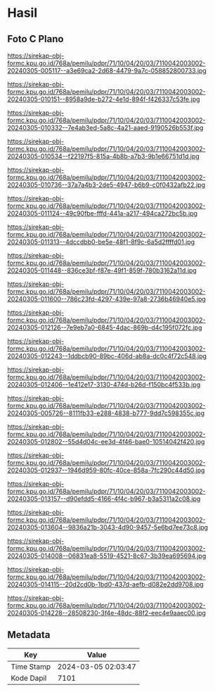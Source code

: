 # Hasil

## Foto C Plano

https://sirekap-obj-formc.kpu.go.id/768a/pemilu/pdpr/71/10/04/20/03/7110042003002-20240305-005117--a3e69ca2-2d68-4479-9a7c-058852800733.jpg

https://sirekap-obj-formc.kpu.go.id/768a/pemilu/pdpr/71/10/04/20/03/7110042003002-20240305-010151--8958a9de-b272-4e1d-894f-f426337c53fe.jpg

https://sirekap-obj-formc.kpu.go.id/768a/pemilu/pdpr/71/10/04/20/03/7110042003002-20240305-010332--7e4ab3ed-5a8c-4a21-aaed-9190526b553f.jpg

https://sirekap-obj-formc.kpu.go.id/768a/pemilu/pdpr/71/10/04/20/03/7110042003002-20240305-010534--f22197f5-815a-4b8b-a7b3-9b1e66751d1d.jpg

https://sirekap-obj-formc.kpu.go.id/768a/pemilu/pdpr/71/10/04/20/03/7110042003002-20240305-010736--37a7a4b3-2de5-4947-b6b9-c0f0432afb22.jpg

https://sirekap-obj-formc.kpu.go.id/768a/pemilu/pdpr/71/10/04/20/03/7110042003002-20240305-011124--49c90fbe-fffd-441a-a217-494ca272bc5b.jpg

https://sirekap-obj-formc.kpu.go.id/768a/pemilu/pdpr/71/10/04/20/03/7110042003002-20240305-011313--4dccdbb0-be5e-48f1-8f9c-6a5d2ffffd01.jpg

https://sirekap-obj-formc.kpu.go.id/768a/pemilu/pdpr/71/10/04/20/03/7110042003002-20240305-011448--836ce3bf-f87e-49f1-859f-780b3162a11d.jpg

https://sirekap-obj-formc.kpu.go.id/768a/pemilu/pdpr/71/10/04/20/03/7110042003002-20240305-011600--786c23fd-4297-439e-97a8-2736b46940e5.jpg

https://sirekap-obj-formc.kpu.go.id/768a/pemilu/pdpr/71/10/04/20/03/7110042003002-20240305-012126--7e9eb7a0-6845-4dac-869b-d4c195f072fc.jpg

https://sirekap-obj-formc.kpu.go.id/768a/pemilu/pdpr/71/10/04/20/03/7110042003002-20240305-012243--1ddbcb90-89bc-406d-ab8a-dc0c4f72c548.jpg

https://sirekap-obj-formc.kpu.go.id/768a/pemilu/pdpr/71/10/04/20/03/7110042003002-20240305-012406--1e412e17-3130-474d-b26d-f150bc4f533b.jpg

https://sirekap-obj-formc.kpu.go.id/768a/pemilu/pdpr/71/10/04/20/03/7110042003002-20240305-005726--8111fb33-e288-4838-b777-9dd7c598355c.jpg

https://sirekap-obj-formc.kpu.go.id/768a/pemilu/pdpr/71/10/04/20/03/7110042003002-20240305-012802--55d4d04c-ee3d-4f46-bae0-10514042f420.jpg

https://sirekap-obj-formc.kpu.go.id/768a/pemilu/pdpr/71/10/04/20/03/7110042003002-20240305-012937--1946d959-80fc-40ce-858a-7fc290c44d50.jpg

https://sirekap-obj-formc.kpu.go.id/768a/pemilu/pdpr/71/10/04/20/03/7110042003002-20240305-013157--d90efdd5-4166-4f4c-b967-b3a5311a2c08.jpg

https://sirekap-obj-formc.kpu.go.id/768a/pemilu/pdpr/71/10/04/20/03/7110042003002-20240305-013604--9836a21b-3043-4d90-9457-5e6bd7ee73c8.jpg

https://sirekap-obj-formc.kpu.go.id/768a/pemilu/pdpr/71/10/04/20/03/7110042003002-20240305-014008--06831ea8-5519-4521-8c67-3b39ea695694.jpg

https://sirekap-obj-formc.kpu.go.id/768a/pemilu/pdpr/71/10/04/20/03/7110042003002-20240305-014115--20d2cd0b-1bd0-437d-aefb-d082e2dd9708.jpg

https://sirekap-obj-formc.kpu.go.id/768a/pemilu/pdpr/71/10/04/20/03/7110042003002-20240305-014228--28508230-3f4e-48dc-88f2-eec4e9aaec00.jpg


## Metadata

| Key        | Value               |
| ---------- | ------------------- |
| Time Stamp | 2024-03-05 02:03:47 |
| Kode Dapil | 7101                |



